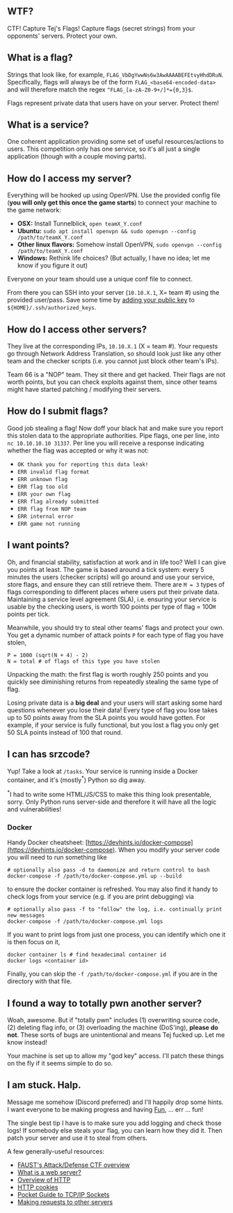 ## WTF?
CTF! Capture Tej's Flags! Capture flags (secret strings) from your opponents' servers. Protect your own.


## What is a flag?
Strings that look like, for example, `FLAG_VbDgYwwNs6w3AwAAAABEFEtvyHhdDRuN`. Specifically, flags will always be of the form `FLAG_<base64-encoded-data>` and will therefore match the regex `^FLAG_[a-zA-Z0-9+/]*={0,3}$`.

Flags represent private data that users have on your server. Protect them!


## What is a service?
One coherent application providing some set of useful resources/actions to users. This competition only has one service, so it's all just a single application (though with a couple moving parts).


## How do I access my server?
Everything will be hooked up using OpenVPN. Use the provided config file (**you will only get this once the game starts**) to connect your machine to the game network:

  * **OSX:** Install Tunnelblick, `open teamX_Y.conf`
  * **Ubuntu:** `sudo apt install openvpn && sudo openvpn --config /path/to/teamX_Y.conf`
  * **Other linux flavors:** Somehow install OpenVPN, `sudo openvpn --config /path/to/teamX_Y.conf`
  * **Windows:** Rethink life choices? (But actually, I have no idea; let me know if you figure it out)

Everyone on your team should use a unique conf file to connect.

From there you can SSH into your server (`10.10.X.1`, X= team #) using the provided user/pass. Save some time by [adding your public key](https://www.debian.org/devel/passwordlessssh) to `${HOME}/.ssh/authorized_keys`.


## How do I access other servers?
They live at the corresponding IPs, `10.10.X.1` (X = team #). Your requests go through Network Address Translation, so should look just like any other team and the checker scripts (i.e. you cannot just block other team's IPs).

Team 66 is a "NOP" team. They sit there and get hacked. Their flags are not worth points, but you can check exploits against them, since other teams might have started patching / modifying their servers.


## How do I submit flags?
Good job stealing a flag! Now doff your black hat and make sure you report this stolen data to the appropriate authorities. Pipe flags, one per line, into `nc 10.10.10.10 31337`. Per line you will receive a response indicating whether the flag was accepted or why it was not:

- `OK thank you for reporting this data leak!`
- `ERR invalid flag format`
- `ERR unknown flag`
- `ERR flag too old`
- `ERR your own flag`
- `ERR flag already submitted`
- `ERR flag from NOP team`
- `ERR internal error`
- `ERR game not running`


## I want points?
Oh, and financial stability, satisfaction at work and in life too? Well I can give you points at least. The game is based around a tick system: every 5 minutes the users (checker scripts) will go around and use your service, store flags, and ensure they can still retrieve them. There are `M = 3` types of flags corresponding to different places where users put their private data. Maintaining a service level agreement (SLA), i.e. ensuring your service is usable by the checking users, is worth 100 points per type of flag = 100`M` points per tick.

Meanwhile, you should try to steal other teams' flags and protect your own. You get a dynamic number of attack points `P` for each type of flag you have stolen,

    P = 1000 (sqrt(N + 4) - 2)
    N = total # of flags of this type you have stolen

Unpacking the math: the first flag is worth roughly 250 points and you quickly see diminishing returns from repeatedly stealing the same type of flag.

Losing private data is a **big deal** and your users will start asking some hard questions whenever you lose their data! Every type of flag you lose takes up to 50 points away from the SLA points you would have gotten. For example, if your service is fully functional, but you lost a flag you only get 50 SLA points instead of 100 that round.


## I can has srzcode?
Yup! Take a look at `/tasks`. Your service is running inside a Docker container, and it's (mostly<sup>*</sup>) Python so dig away.

<sup>*</sup>I had to write some HTML/JS/CSS to make this thing look presentable, sorry. Only Python runs server-side and therefore it will have all the logic and vulnerabilities!

### Docker
Handy Docker cheatsheet: [https://devhints.io/docker-compose](https://devhints.io/docker-compose). When you modify your server code you will need to run something like

    # optionally also pass -d to daemonize and return control to bash
    docker-compose -f /path/to/docker-compose.yml up --build

to ensure the docker container is refreshed. You may also find it handy to check logs from your service (e.g. if you are print debugging) via

    # optionally also pass -f to "follow" the log, i.e. continually print new messages
    docker-compose -f /path/to/docker-compose.yml logs

If you want to print logs from just one process, you can identify which one it is then focus on it,

    docker container ls # find hexadecimal container id
    docker logs <container id>

Finally, you can skip the `-f /path/to/docker-compose.yml` if you are in the directory with that file.


## I found a way to totally pwn another server?
Woah, awesome. But if "totally pwn" includes (1) overwriting source code, (2) deleting flag info, or (3) overloading the machine (DoS'ing), **please do not**. These sorts of bugs are unintentional and means Tej fucked up. Let me know instead!

Your machine is set up to allow my "god key" access. I'll patch these things on the fly if it seems simple to do so.


## I am stuck. Halp.
Message me somehow (Discord preferred) and I'll happily drop some hints. I want everyone to be making progress and having [Fun](https://dwarffortresswiki.org/index.php?title=DF2014:Fun&redirect=yes), ... err ... fun!

The single best tip I have is to make sure you add logging and check those logs! If somebody else steals your flag, you can learn how they did it. Then patch your server and use it to steal from others.

A few generally-useful resources:

- [FAUST's Attack/Defense CTF overview](https://2019.faustctf.net/information/attackdefense-for-beginners/)
- [What is a web server?](https://developer.mozilla.org/en-US/docs/Learn/Common_questions/What_is_a_web_server)
- [Overview of HTTP](https://developer.mozilla.org/en-US/docs/Web/HTTP/Overview)
- [HTTP cookies](https://developer.mozilla.org/en-US/docs/Web/HTTP/Cookies)
- [Pocket Guide to TCP/IP Sockets](http://cs.baylor.edu/~donahoo/practical/CSockets/PracticalSocketC.pdf)
- [Making requests to other servers](https://requests.readthedocs.io/en/master/user/quickstart/)
